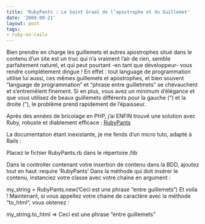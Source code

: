 ```yaml
---
title: 'RubyPants : Le Saint Graal de l’apostrophe et du Guillemet'
date: '2009-09-21'
layout: post
tags:
- ruby-on-rails
---
```


Bien prendre en charge les guillemets et autres apostrophes situé dans le contenu d’un site est un truc qui n’a vraiment l’air de rien, semble parfaitement naturel, et qui peut pourtant -en tant que développeur- vous rendre complétement dingue ! En effet : tout language de programmation utilise
lui aussi, ces mêmes guillemets et apostrophes, et bien souvent “language de programmation” et “phrase entre guilletmets” se chevauchent et s’entremêlent finement. Si en plus, vous avez un minimum d’élégance et que vous utilisez de beaux guillemets différents pour la gauche (“) et la droite (”), le problème prend rapidement de l’épaisseur.

Après des années de bricolage en PHP, j’ai ENFIN trouvé une solution avec Ruby, robuste et diablement efficace :
[RubyPants](http://kronavita.de/chris/data/rubypants.rb)

La documentation étant inexistante, je me fends d’un micro tuto, adapté à Rails :

Placez le fichier RubyPants.rb dans le répertoire /lib

Dans le controller contenant votre insertion de contenu dans la BDD, ajoutez tout en haut :require ’RubyPants’
Dans la méthode qui doit insérer le contenu, instanciez votre classe avec votre chaine en argument :

my_string = RubyPants.new(’Ceci est une phrase “entre guillemets“)
Et voila ! Maintenant, si vous appellez votre chaine de caractère avec la méthode “to_html“, vous obtenez :

my_string.to_html => Ceci est une phrase “entre guillemets”
